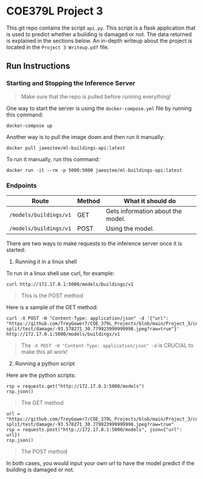 # COE379L Project 3

This git repo contains the script ``api.py``. This script is a flask application that is used to predict whether a building is damaged or not. The data returned is explained in the sections below. An in-depth writeup about the project is located in the ``Project 3 Writeup.pdf`` file.

## Run Instructions

### Starting and Stopping the Inference Server
> Make sure that the repo is pulled before running everything!

One way to start the server is using the ``docker-compose.yml`` file by running this command:
```
docker-compose up
```

Another way is to pull the image down and then run it manually:
```
docker pull jaeestee/ml-buildings-api:latest
```

To run it manually, run this command:
```
docker run -it --rm -p 5000:5000 jaeestee/ml-buildings-api:latest
```

### Endpoints
|Route|Method|What it should do|
|---|---|---|
|``/models/buildings/v1``|GET|Gets information about the model.|
|``/models/buildings/v1``|POST|Using the model.|

There are two ways to make requests to the inference server once it is started:
1. Running it in a linux shell

To run in a linux shell use curl, for example:
```
curl http://172.17.0.1:5000/models/buildings/v1
```
> This is the POST method

Here is a sample of the GET method:
```
curl -X POST -H "Content-Type: application/json" -d '{"url": "https://github.com/TreyGower7/COE_379L_Projects/blob/main/Project_3/cnn-split/test/damage/-93.578271_30.779923999999998.jpeg?raw=true"}' http://172.17.0.1:5000/models/buildings/v1
```
> The ``-X POST -H "Content-Type: application/json" -d`` is CRUCIAL to make this all work!

2. Running a python script

Here are the python scripts:
```
rsp = requests.get("http://172.17.0.1:5000/models")
rsp.json()
```
> The GET method

```
url = "https://github.com/TreyGower7/COE_379L_Projects/blob/main/Project_3/cnn-split/test/damage/-93.578271_30.779923999999998.jpeg?raw=true"
rsp = requests.post("http://172.17.0.1:5000/models", json={"url": url})
rsp.json()
```
> The POST method

In both cases, you would input your own url to have the model predict if the building is damaged or not.
